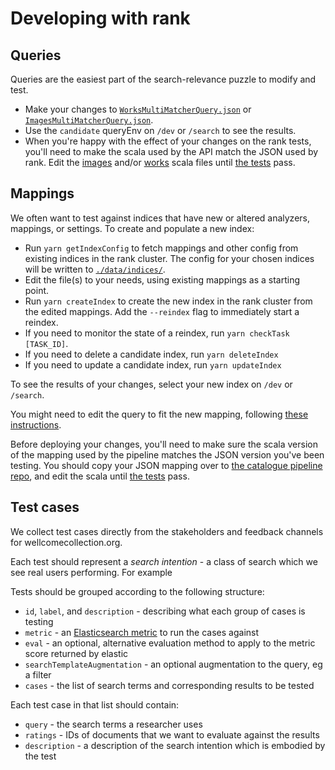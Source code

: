 # Developing with rank

## Queries

Queries are the easiest part of the search-relevance puzzle to modify and test.

- Make your changes to [`WorksMultiMatcherQuery.json`](/search/src/test/resources/WorksMultiMatcherQuery.json) or [`ImagesMultiMatcherQuery.json`](/search/src/test/resources/ImagesMultiMatcherQuery.json).
- Use the `candidate` queryEnv on `/dev` or `/search` to see the results.
- When you're happy with the effect of your changes on the rank tests, you'll need to make the scala used by the API match the JSON used by rank. Edit the [images](images-scala-file) and/or [works](works-scala-file) scala files until [the tests](scala-tests) pass.

[works-scala-file]: /search/src/main/scala/weco/api/search/elasticsearch/WorksMultiMatcher.scala
[images-scala-file]: /search/src/test/scala/weco/api/search/images/ImagesSimilarityTest.scala
[scala-tests]: /search/src/test/scala/weco/api/search/elasticsearch/SearchQueryJsonTest.scala

## Mappings

We often want to test against indices that have new or altered analyzers, mappings, or settings. To create and populate a new index:

- Run `yarn getIndexConfig` to fetch mappings and other config from existing indices in the rank cluster. The config for your chosen indices will be written to [`./data/indices/`](./data/indices/).
- Edit the file(s) to your needs, using existing mappings as a starting point.
- Run `yarn createIndex` to create the new index in the rank cluster from the edited mappings. Add the `--reindex` flag to immediately start a reindex.
- If you need to monitor the state of a reindex, run `yarn checkTask [TASK_ID]`.
- If you need to delete a candidate index, run `yarn deleteIndex`
- If you need to update a candidate index, run `yarn updateIndex`

To see the results of your changes, select your new index on `/dev` or `/search`.

You might need to edit the query to fit the new mapping, following [these instructions](./queries.md).

Before deploying your changes, you'll need to make sure the scala version of the mapping used by the pipeline matches the JSON version you've been testing. You should copy your JSON mapping over to [the catalogue pipeline repo](catalogue-pipeline-mappings), and edit the scala until [the tests](search-tests) pass.

[search-tests]: https://github.com/wellcomecollection/catalogue-pipeline/blob/main/common/internal_model/src/test/scala/weco/catalogue/internal_model/index/SearchIndexConfigJsonTest.scala
[catalogue-pipeline-mappings]: https://github.com/wellcomecollection/catalogue-pipeline/tree/main/common/internal_model/src/test/resources

## Test cases

We collect test cases directly from the stakeholders and feedback channels for wellcomecollection.org.

Each test should represent a _search intention_ - a class of search which we see real users performing. For example

Tests should be grouped according to the following structure:

- `id`, `label`, and `description` - describing what each group of cases is testing
- `metric` - an [Elasticsearch metric](elasticsearch-metrics) to run the cases against
- `eval` - an optional, alternative evaluation method to apply to the metric score returned by elastic
- `searchTemplateAugmentation` - an optional augmentation to the query, eg a filter
- `cases` - the list of search terms and corresponding results to be tested

Each test case in that list should contain:

- `query` - the search terms a researcher uses
- `ratings` - IDs of documents that we want to evaluate against the results
- `description` - a description of the search intention which is embodied by the test

[elasticsearch-metrics]: (https://www.elastic.co/guide/en/elasticsearch/reference/current/search-rank-eval.html#_available_evaluation_metrics)
